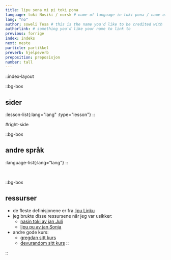 ```yaml
---
title: lipu sona mi pi toki pona
language: toki Nosiki / norsk # name of language in toki pona / name of language in the language
lang: "no"
author: soweli Tesa # this is the name you'd like to be credited with
authorlink: # something you'd like your name to link to
previous: forrige
index: indeks
next: neste
particle: partikkel
preverb: hjelpeverb
preposition: preposisjon
number: tall
---
```


::index-layout

  ::bg-box
  ## sider
  <!-- this will automatically generate the list of courses -->
  :lesson-list{:lang="lang" :type="lesson"}
  ::

#right-side

  ::bg-box
  ## andre språk
  <!-- this will automatically generate the list of languages -->
  :language-list{:lang="lang"}
  ::

<br />

  ::bg-box
  ## ressurser

  - de fleste definisjonene er fra [lipu Linku](https://linku.la/)
  - jeg brukte disse ressursene når jeg var usikker:
    - [nasin toki av jan Juli](https://github.com/kilipan/nasin-toki)
    - [lipu pu av jan Sonja](https://tokipona.org/)
  - andre gode kurs:
    - [gregdan sitt kurs](https://mun.la/toki-pona/)
    - [devurandom sitt kurs](https://lipu-sona.pona.la/)
  ::

::
